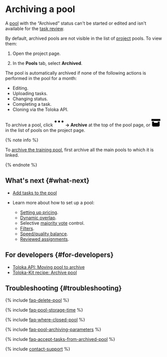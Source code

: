 # Archiving a pool

A [pool](../../glossary.md#pool) with the “Archived” status can't be started or edited and isn't available for the [task review](accept.md).

By default, archived pools are not visible in the list of [project](../../glossary.md#project) pools. To view them:

1. Open the project page.

1. In the **Pools** tab, select **Archived**.

The pool is automatically archived if none of the following actions is performed in the pool for a month:

- Editing.
- Uploading tasks.
- Changing status.
- Completing a task.
- Cloning via the Toloka API.

To archive a pool, click **![Drop-down button](../_images/drop-down.svg) → Archive** at the top of the pool page, or ![](../_images/other/pool-action-archive.svg) in the list of pools on the project page.

{% note info %}

To [archive the training pool](train.md), first archive all the main pools to which it is linked.

{% endnote %}

## What's next {#what-next}

- [Add tasks to the pool](pool.md)
- Learn more about how to set up a pool:

    - [Setting up pricing](dynamic-pricing.md).
    - [Dynamic overlap](dynamic-overlap.md).
    - Selective [majority vote](selective-mvote.md) control.
    - [Filters](filters.md).
    - [Speed/quality balance](adjust.md).
    - [Reviewed assignments](offline-accept.md).

## For developers {#for-developers}

- [Toloka API: Moving pool to archive](../../api/concepts/archive-pool.md)
- [Toloka-Kit recipe: Archive pool](../../toloka-kit/recipes/archive-pool.md)

## Troubleshooting {#troubleshooting}

{% include [faq-delete-pool](../_includes/faq/pool-n-project-archive/delete-pool.md) %}

{% include [faq-pool-storage-time](../_includes/faq/pool-n-project-archive/pool-storage-time.md) %}

{% include [faq-where-closed-pool](../_includes/faq/pool-n-project-archive/where-closed-pool.md) %}

{% include [faq-pool-archiving-parameters](../_includes/faq/pool-n-project-archive/pool-archiving-parameters.md) %}

{% include [faq-accept-tasks-from-archived-pool](../_includes/faq/pool-n-project-archive/accept-tasks-from-archived-pool.md) %}

{% include [contact-support](../_includes/contact-support.md) %}